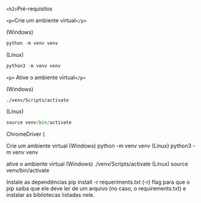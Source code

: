 

`<h2>`Pré-requisitos

`<p>`Crie um ambiente virtual`</p>`

(Windows)

```python
python -m venv venv
```

(Linux)

```python
python3 -m venv venv
```

`<p>` Ative o ambiente virtual`</p>`

(Windows)

```
./venv/Scripts/activate
```

(Linux)

```python
source venv/bin/activate
```





ChromeDriver (

Crie um ambiente virtual
(Windows)
python -m venv venv
(Linux)
python3 -m venv venv

ative o ambiente virtual
(Windows)
./venv/Scripts/activate
(Linux)
source venv/bin/activate

Instale as dependências
pip install -r requeriments.txt
(-r) flag para que o pip saiba que ele deve ler de um arquivo (no caso, o requirements.txt) e instalar as bibliotecas listadas nele.
